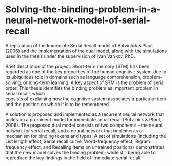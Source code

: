# Solving-the-binding-problem-in-a-neural-network-model-of-serial-recall

A replication of the Immediate Serial Recall model of Botvinick & Plaut (2006)
and the implementation of the dual model, along with the simulations used in 
the thesis under the supervision of Ivan Vankov, PhD.

Brief desctiption of the project:
Short-term memory (STM) has been regarded as one of the key properties of the human
cognitive system due to its ubiquitous role in domains such as language comprehension,
problem-solving, or long-term learning. A key aspect of STM is the problem of serial order.
This thesis identifies the binding problem as  important problem in serial recall, which  
consists of explaining how the cognitive system associates a particular item and the position
on which it is to be remembered. 

A solution is proposed and implemented as a recurrent neural network that builds on a prominent
model for immediate serial recall (Botvinick & Plaut, 2006). The proposed dual model consists of 
two components – the neural network for serial recall, and a neural network that implements a 
mechanism for binding tokens and types. A set of simulations (including the List length effect, 
Serial recall curve, Word-frequency effect, Bigram frequency effect, and Recalling items on 
untrained positions) demonstrates that the new model solves the binding problem, while still being
able to reproduce the key findings in the field of immediate serial recall.
